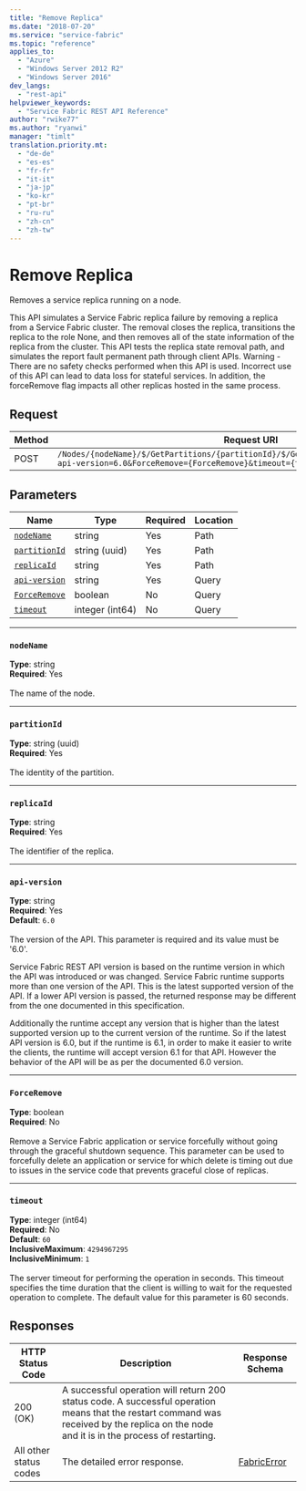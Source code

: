 ```yaml
---
title: "Remove Replica"
ms.date: "2018-07-20"
ms.service: "service-fabric"
ms.topic: "reference"
applies_to: 
  - "Azure"
  - "Windows Server 2012 R2"
  - "Windows Server 2016"
dev_langs: 
  - "rest-api"
helpviewer_keywords: 
  - "Service Fabric REST API Reference"
author: "rwike77"
ms.author: "ryanwi"
manager: "timlt"
translation.priority.mt: 
  - "de-de"
  - "es-es"
  - "fr-fr"
  - "it-it"
  - "ja-jp"
  - "ko-kr"
  - "pt-br"
  - "ru-ru"
  - "zh-cn"
  - "zh-tw"
---
```

# Remove Replica
Removes a service replica running on a node.

This API simulates a Service Fabric replica failure by removing a replica from a Service Fabric cluster. The removal closes the replica, transitions the replica to the role None, and then removes all of the state information of the replica from the cluster. This API tests the replica state removal path, and simulates the report fault permanent path through client APIs. Warning - There are no safety checks performed when this API is used. Incorrect use of this API can lead to data loss for stateful services. In addition, the forceRemove flag impacts all other replicas hosted in the same process.

## Request
| Method | Request URI |
| ------ | ----------- |
| POST | `/Nodes/{nodeName}/$/GetPartitions/{partitionId}/$/GetReplicas/{replicaId}/$/Delete?api-version=6.0&ForceRemove={ForceRemove}&timeout={timeout}` |


## Parameters
| Name | Type | Required | Location |
| --- | --- | --- | --- |
| [`nodeName`](#nodename) | string | Yes | Path |
| [`partitionId`](#partitionid) | string (uuid) | Yes | Path |
| [`replicaId`](#replicaid) | string | Yes | Path |
| [`api-version`](#api-version) | string | Yes | Query |
| [`ForceRemove`](#forceremove) | boolean | No | Query |
| [`timeout`](#timeout) | integer (int64) | No | Query |

____
### `nodeName`
__Type__: string <br/>
__Required__: Yes<br/>
<br/>
The name of the node.

____
### `partitionId`
__Type__: string (uuid) <br/>
__Required__: Yes<br/>
<br/>
The identity of the partition.

____
### `replicaId`
__Type__: string <br/>
__Required__: Yes<br/>
<br/>
The identifier of the replica.

____
### `api-version`
__Type__: string <br/>
__Required__: Yes<br/>
__Default__: `6.0` <br/>
<br/>
The version of the API. This parameter is required and its value must be '6.0'.

Service Fabric REST API version is based on the runtime version in which the API was introduced or was changed. Service Fabric runtime supports more than one version of the API. This is the latest supported version of the API. If a lower API version is passed, the returned response may be different from the one documented in this specification.

Additionally the runtime accept any version that is higher than the latest supported version up to the current version of the runtime. So if the latest API version is 6.0, but if the runtime is 6.1, in order to make it easier to write the clients, the runtime will accept version 6.1 for that API. However the behavior of the API will be as per the documented 6.0 version.


____
### `ForceRemove`
__Type__: boolean <br/>
__Required__: No<br/>
<br/>
Remove a Service Fabric application or service forcefully without going through the graceful shutdown sequence. This parameter can be used to forcefully delete an application or service for which delete is timing out due to issues in the service code that prevents graceful close of replicas.

____
### `timeout`
__Type__: integer (int64) <br/>
__Required__: No<br/>
__Default__: `60` <br/>
__InclusiveMaximum__: `4294967295` <br/>
__InclusiveMinimum__: `1` <br/>
<br/>
The server timeout for performing the operation in seconds. This timeout specifies the time duration that the client is willing to wait for the requested operation to complete. The default value for this parameter is 60 seconds.

## Responses

| HTTP Status Code | Description | Response Schema |
| --- | --- | --- |
| 200 (OK) | A successful operation will return 200 status code. A successful operation means that the restart command was received by the replica on the node and it is in the process of restarting.<br/> |  |
| All other status codes | The detailed error response.<br/> | [FabricError](sfclient-v63-model-fabricerror.md) |
